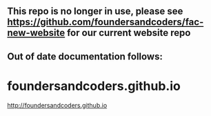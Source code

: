 This repo is no longer in use, please see https://github.com/foundersandcoders/fac-new-website for our current website repo
---

Out of date documentation follows:
---

foundersandcoders.github.io
===========================
http://foundersandcoders.github.io
